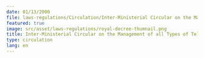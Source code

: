 ```yaml
---
date: 01/13/2000
file: laws-regulations/Circulation/Inter-Ministerial Circular on the Management of all Types of Telephone and Fax Systems.pdf
featured: true
image: src/asset/laws-regulations/royal-decree-thumnail.png
title: Inter-Ministerial Circular on the Management of all Types of Telephone and Fax Systems
type: circulation
lang: en
---
```

